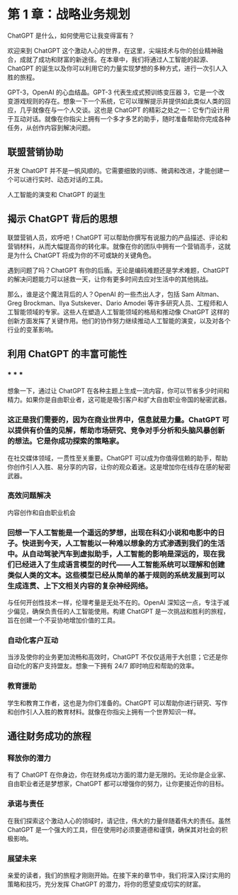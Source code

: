 # 第 1 章：战略业务规划

ChatGPT 是什么，如何使用它让我变得富有？

欢迎来到 ChatGPT 这个激动人心的世界，在这里，尖端技术与你的创业精神融合，成就了成功和财富的新途径。在本章中，我们将通过人工智能的起源、ChatGPT 的诞生以及你可以利用它的力量实现梦想的多种方式，进行一次引人入胜的旅程。

GPT-3，OpenAI 的心血结晶。GPT-3 代表生成式预训练变压器 3，它是一个改变游戏规则的存在。想象一下一个系统，它可以理解提示并提供如此类似人类的回应，几乎就像在与一个人交谈。这也是 ChatGPT 的精彩之处之一：它专门设计用于互动对话。就像在你指尖上拥有一个多才多艺的助手，随时准备帮助你完成各种任务，从创作内容到解决问题。

## 联盟营销协助

开发 ChatGPT 并不是一帆风顺的。它需要细致的训练、微调和改进，才能创建一个可以进行实时、动态对话的工具。

人工智能的演变和 ChatGPT 的诞生

## 揭示 ChatGPT 背后的思想

联盟营销人员，欢呼吧！ChatGPT 可以帮助你撰写有说服力的产品描述、评论和营销材料，从而大幅提高你的转化率。就像在你的团队中拥有一个营销高手，这就是为什么 ChatGPT 将成为你的不可或缺的关键角色。

遇到问题了吗？ChatGPT 有你的后盾。无论是编码难题还是学术难题，ChatGPT 的解决问题能力可以拯救一天，让你有更多时间去应对生活中的其他挑战。

那么，谁是这个魔法背后的人？OpenAI 的一些杰出人才，包括 Sam Altman、Greg Brockman、Ilya Sutskever、Dario Amodei 等许多研究人员、工程师和人工智能领域的专家。这些人在塑造人工智能领域的格局和推动像 ChatGPT 这样的创新方面发挥了关键作用。他们的协作努力继续推动人工智能的演变，以及对各个行业的变革影响。

## 利用 ChatGPT 的丰富可能性

### * * *

想象一下，通过让 ChatGPT 在各种主题上生成一流内容，你可以节省多少时间和精力。如果你是自由职业者，这可能是吸引客户和扩大自由职业帝国的秘密武器。

### 这正是我们需要的，因为在商业世界中，信息就是力量。ChatGPT 可以提供有价值的见解，帮助市场研究、竞争对手分析和头脑风暴创新的想法。它是你成功探索的策略家。

在社交媒体领域，一贯性至关重要。ChatGPT 可以成为你值得信赖的助手，帮助你创作引人入胜、易分享的内容，让你的观众着迷。这是增加你在线存在感的秘密武器。

### 高效问题解决

内容创作和自由职业机会

### 回想一下人工智能是一个遥远的梦想，出现在科幻小说和电影中的日子。快进到今天，人工智能以一种难以想象的方式渗透到我们的生活中。从自动驾驶汽车到虚拟助手，人工智能的影响是深远的，现在我们已经进入了生成语言模型的时代——人工智能系统可以理解和创建类似人类的文本。这些模型已经从简单的基于规则的系统发展到可以生成连贯、上下文相关内容的复杂神经网络。

与任何开创性技术一样，伦理考量是无处不在的。OpenAI 深知这一点，专注于减少偏见，确保负责任的人工智能使用。构建 ChatGPT 是一次挑战和胜利的旅程，旨在创建一个不妥协地增加价值的工具。

### 自动化客户互动

当涉及使你的业务更加流畅和高效时，ChatGPT 不仅仅适用于大创意；它还是你自动化的客户支持盟友。想象一下拥有 24/7 即时响应和帮助的效率。

### 教育援助

学生和教育工作者，这也是为你们准备的。ChatGPT 可以帮助你进行研究、写作和创作引人入胜的教育材料。就像在你指尖上拥有一个世界知识一样。

## 通往财务成功的旅程

### 释放你的潜力

有了 ChatGPT 在你身边，你在财务成功方面的潜力是无限的。无论你是企业家、自由职业者还是梦想家，ChatGPT 都可以增强你的努力，让你更接近你的目标。

### 承诺与责任

在我们探索这个激动人心的领域时，请记住，伟大的力量伴随着伟大的责任。虽然 ChatGPT 是一个强大的工具，但在使用时必须要道德和谨慎，确保其对社会的积极影响。

### 展望未来

亲爱的读者，我们的旅程才刚刚开始。在接下来的章节中，我们将深入探讨实用的策略和技巧，充分发挥 ChatGPT 的潜力，将你的愿望变成切实的财富。
